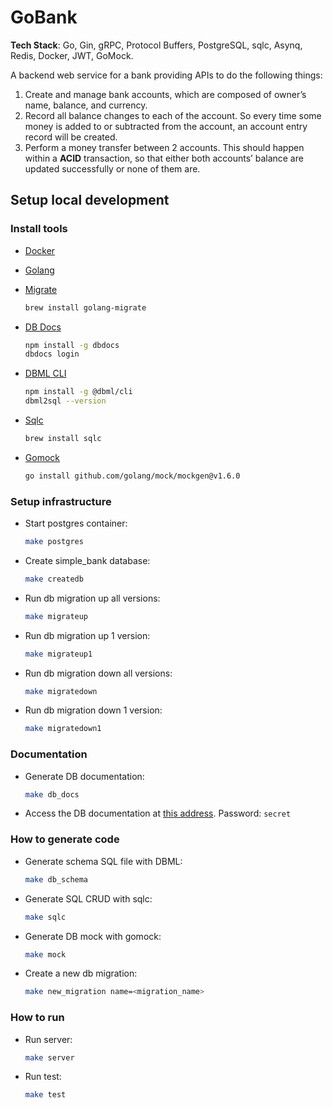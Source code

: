 # GoBank

**Tech Stack**: Go, Gin, gRPC, Protocol Buffers, PostgreSQL, sqlc, Asynq, Redis, Docker, JWT, GoMock.

A backend web service for a bank providing APIs to do the following things:

1. Create and manage bank accounts, which are composed of owner’s name, balance, and currency.
2. Record all balance changes to each of the account. So every time some money is added to or subtracted from the account, an account entry record will be created.
3. Perform a money transfer between 2 accounts. This should happen within a **ACID** transaction, so that either both accounts’ balance are updated successfully or none of them are.

## Setup local development

### Install tools

- [Docker](https://www.docker.com/products/docker-desktop)
- [Golang](https://golang.org/)
- [Migrate](https://github.com/golang-migrate/migrate/tree/master/cmd/migrate)

  ```bash
  brew install golang-migrate
  ```

- [DB Docs](https://dbdocs.io/docs)

  ```bash
  npm install -g dbdocs
  dbdocs login
  ```

- [DBML CLI](https://www.dbml.org/cli/#installation)

  ```bash
  npm install -g @dbml/cli
  dbml2sql --version
  ```

- [Sqlc](https://github.com/kyleconroy/sqlc#installation)

  ```bash
  brew install sqlc
  ```

- [Gomock](https://github.com/golang/mock)

  ```bash
  go install github.com/golang/mock/mockgen@v1.6.0
  ```

### Setup infrastructure

- Start postgres container:

  ```bash
  make postgres
  ```

- Create simple_bank database:

  ```bash
  make createdb
  ```

- Run db migration up all versions:

  ```bash
  make migrateup
  ```

- Run db migration up 1 version:

  ```bash
  make migrateup1
  ```

- Run db migration down all versions:

  ```bash
  make migratedown
  ```

- Run db migration down 1 version:

  ```bash
  make migratedown1
  ```

### Documentation

- Generate DB documentation:

  ```bash
  make db_docs
  ```

- Access the DB documentation at [this address](https://dbdocs.io/adwait-godbole/go_bank). Password: `secret`

### How to generate code

- Generate schema SQL file with DBML:

  ```bash
  make db_schema
  ```

- Generate SQL CRUD with sqlc:

  ```bash
  make sqlc
  ```

- Generate DB mock with gomock:

  ```bash
  make mock
  ```

- Create a new db migration:

  ```bash
  make new_migration name=<migration_name>
  ```

### How to run

- Run server:

  ```bash
  make server
  ```

- Run test:

  ```bash
  make test
  ```

